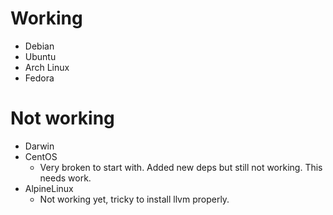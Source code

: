 # Working

* Debian 
* Ubuntu 
* Arch Linux
* Fedora

# Not working

* Darwin
* CentOS
  * Very broken to start with. Added new deps but still not working. This needs work. 
* AlpineLinux
  * Not working yet, tricky to install llvm properly. 

